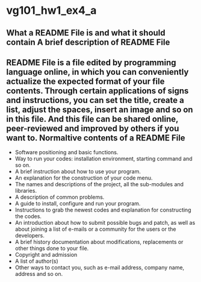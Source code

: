 # vg101_hw1_ex4_a
What a README File is and what it should contain 
A brief description of README File
-----------------------------------
README File is a file edited by programming language online, in which you can conveniently actualize the expected format of your file contents. Through certain applications of signs and instructions, you can set the title, create a list, adjust the spaces, insert an image and so on in this file. And this file can be shared online, peer-reviewed and improved by others if you want to.
Normaltive contents of a README File
------------------------------------
* Software positioning and basic functions.
* Way to run your codes: installation environment, starting command and so on.
* A brief instruction about how to use your program.
* An explanation for the construction of your code menu.
* The names and descriptions of the project, all the sub-modules and libraries.
* A description of common problems.
* A guide to install, configure and run your program.
* Instructions to grab the newest codes and explanation for constructing the codes.
* An introduction about how to submit possible bugs and patch, as well as about joining a list of e-mails or a community for the users or the developers.
* A brief history documentation about modifications, replacements or other things done to your file.
* Copyright and admission
* A list of author(s)
* Other ways to contact you, such as e-mail address, company name, address and so on.
